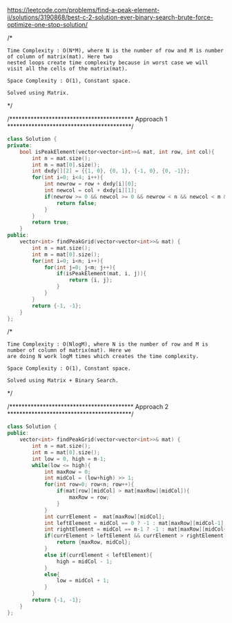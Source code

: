 https://leetcode.com/problems/find-a-peak-element-ii/solutions/3190868/best-c-2-solution-ever-binary-search-brute-force-optimize-one-stop-solution/

/*

    Time Complexity : O(N*M), where N is the number of row and M is number of column of matrix(mat). Here two
    nested loops create time complexity because in worst case we will visit all the cells of the matrix(mat).

    Space Complexity : O(1), Constant space.

    Solved using Matrix.

*/


/***************************************** Approach 1 *****************************************/
```cpp
class Solution {
private: 
    bool isPeakElement(vector<vector<int>>& mat, int row, int col){
        int n = mat.size();
        int m = mat[0].size();
        int dxdy[][2] = {{1, 0}, {0, 1}, {-1, 0}, {0, -1}};
        for(int i=0; i<4; i++){
            int newrow = row + dxdy[i][0];
            int newcol = col + dxdy[i][1];
            if(newrow >= 0 && newcol >= 0 && newrow < n && newcol < m && mat[newrow][newcol] > mat[row][col]){
                return false;
            }
        }
        return true;
    }
public:
    vector<int> findPeakGrid(vector<vector<int>>& mat) {
        int n = mat.size();
        int m = mat[0].size();
        for(int i=0; i<n; i++){
            for(int j=0; j<m; j++){
                if(isPeakElement(mat, i, j)){
                    return {i, j};
                }
            }
        }
        return {-1, -1};
    }
};


```



/*

    Time Complexity : O(NlogM), where N is the number of row and M is number of column of matrix(mat). Here we
    are doing N work logM times which creates the time complexity.

    Space Complexity : O(1), Constant space.

    Solved using Matrix + Binary Search.

*/


/***************************************** Approach 2 *****************************************/
```cpp
class Solution {
public:
    vector<int> findPeakGrid(vector<vector<int>>& mat) {
        int n = mat.size();
        int m = mat[0].size();
        int low = 0, high = m-1;
        while(low <= high){
            int maxRow = 0;
            int midCol = (low+high) >> 1;
            for(int row=0; row<n; row++){
                if(mat[row][midCol] > mat[maxRow][midCol]){
                    maxRow = row;
                }
            }
            int currElement =  mat[maxRow][midCol];
            int leftElement = midCol == 0 ? -1 : mat[maxRow][midCol-1];
            int rightElement = midCol == m-1 ? -1 : mat[maxRow][midCol+1];
            if(currElement > leftElement && currElement > rightElement){
                return {maxRow, midCol};
            }
            else if(currElement < leftElement){
                high = midCol - 1;
            }
            else{
                low = midCol + 1;
            }
        }
        return {-1, -1};
    }
};
```
